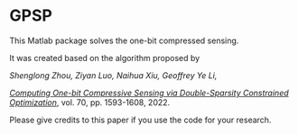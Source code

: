 # GPSP
This Matlab package solves the one-bit compressed sensing.

It was created based on the algorithm proposed by 

*Shenglong Zhou, Ziyan Luo, Naihua Xiu, Geoffrey Ye Li, </p>
[Computing One-bit Compressive Sensing via Double-Sparsity Constrained Optimization](https://ieeexplore.ieee.org/document/9729395)*, vol. 70, pp. 1593-1608, 2022.

Please give credits to this paper if you use the code for your research.


